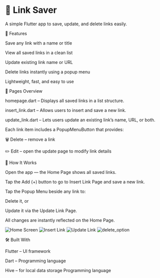# 🔗 Link Saver

A simple Flutter app to save, update, and delete links easily.

📱 Features

Save any link with a name or title

View all saved links in a clean list

Update existing link name or URL

Delete links instantly using a popup menu

Lightweight, fast, and easy to use


🧩 Pages Overview

homepage.dart – Displays all saved links in a list structure.

insert_link.dart – Allows users to insert and save a new link.

update_link.dart – Lets users update an existing link’s name, URL, or both.

Each link item includes a PopupMenuButton that provides:

🗑️ Delete – remove a link

✏️ Edit – open the update page to modify link details


🧠 How It Works

Open the app — the Home Page shows all saved links.

Tap the Add (+) button to go to Insert Link Page and save a new link.

Tap the Popup Menu beside any link to:

Delete it, or

Update it via the Update Link Page.

All changes are instantly reflected on the Home Page.




![Home Screen](https://github.com/Prottoy-01/link_saver/blob/51a1004ce3f2e50c55f5cb1281d405d4851f7b13/Screenshots/Screenshot_20251029-103210.png)
![Insert Link](https://github.com/Prottoy-01/link_saver/blob/51a1004ce3f2e50c55f5cb1281d405d4851f7b13/Screenshots/Screenshot_20251029-103246.png)
![Update Link](https://github.com/Prottoy-01/link_saver/blob/51a1004ce3f2e50c55f5cb1281d405d4851f7b13/Screenshots/Screenshot_20251029-103236.png)
![delete_option](https://github.com/Prottoy-01/link_saver/blob/51a1004ce3f2e50c55f5cb1281d405d4851f7b13/Screenshots/Screenshot_20251029-103225.png)

🛠 Built With

Flutter – UI framework

Dart – Programming language

Hive – for local data storage Programming language


